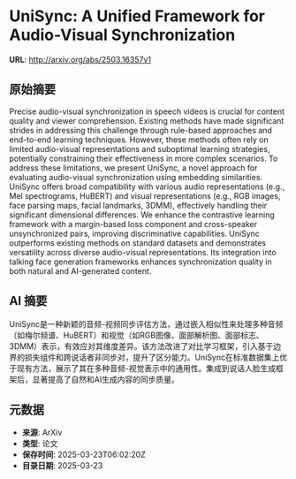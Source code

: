 # UniSync: A Unified Framework for Audio-Visual Synchronization

**URL**: http://arxiv.org/abs/2503.16357v1

## 原始摘要

Precise audio-visual synchronization in speech videos is crucial for content
quality and viewer comprehension. Existing methods have made significant
strides in addressing this challenge through rule-based approaches and
end-to-end learning techniques. However, these methods often rely on limited
audio-visual representations and suboptimal learning strategies, potentially
constraining their effectiveness in more complex scenarios. To address these
limitations, we present UniSync, a novel approach for evaluating audio-visual
synchronization using embedding similarities. UniSync offers broad
compatibility with various audio representations (e.g., Mel spectrograms,
HuBERT) and visual representations (e.g., RGB images, face parsing maps, facial
landmarks, 3DMM), effectively handling their significant dimensional
differences. We enhance the contrastive learning framework with a margin-based
loss component and cross-speaker unsynchronized pairs, improving discriminative
capabilities. UniSync outperforms existing methods on standard datasets and
demonstrates versatility across diverse audio-visual representations. Its
integration into talking face generation frameworks enhances synchronization
quality in both natural and AI-generated content.


## AI 摘要

UniSync是一种新颖的音频-视频同步评估方法，通过嵌入相似性来处理多种音频（如梅尔频谱、HuBERT）和视觉（如RGB图像、面部解析图、面部标志、3DMM）表示，有效应对其维度差异。该方法改进了对比学习框架，引入基于边界的损失组件和跨说话者非同步对，提升了区分能力。UniSync在标准数据集上优于现有方法，展示了其在多种音频-视觉表示中的通用性。集成到说话人脸生成框架后，显著提高了自然和AI生成内容的同步质量。

## 元数据

- **来源**: ArXiv
- **类型**: 论文
- **保存时间**: 2025-03-23T06:02:20Z
- **目录日期**: 2025-03-23
